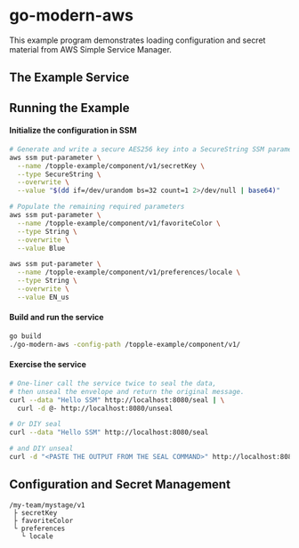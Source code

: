 # go-modern-aws

This example program demonstrates loading configuration and secret material from AWS Simple Service Manager.

## The Example Service

## Running the Example

#### Initialize the configuration in SSM

```sh
# Generate and write a secure AES256 key into a SecureString SSM parameter
aws ssm put-parameter \
  --name /topple-example/component/v1/secretKey \
  --type SecureString \
  --overwrite \
  --value "$(dd if=/dev/urandom bs=32 count=1 2>/dev/null | base64)" 

# Populate the remaining required parameters
aws ssm put-parameter \
  --name /topple-example/component/v1/favoriteColor \
  --type String \
  --overwrite \
  --value Blue

aws ssm put-parameter \
  --name /topple-example/component/v1/preferences/locale \
  --type String \
  --overwrite \
  --value EN_us 
```

#### Build and run the service

```sh
go build
./go-modern-aws -config-path /topple-example/component/v1/
```

#### Exercise the service

```sh
# One-liner call the service twice to seal the data, 
# then unseal the envelope and return the original message.
curl --data "Hello SSM" http://localhost:8080/seal | \
  curl -d @- http://localhost:8080/unseal

# Or DIY seal
curl --data "Hello SSM" http://localhost:8080/seal

# and DIY unseal
curl -d "<PASTE THE OUTPUT FROM THE SEAL COMMAND>" http://localhost:8080/unseal
```

## Configuration and Secret Management

```
/my-team/mystage/v1
 ├ secretKey
 ├ favoriteColor
 └ preferences
   └ locale
```


